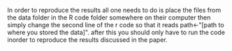 In order to reproduce the results all one needs to do is place the files from the data folder in the R code folder somewhere on their computer
then simply change the second line of the r code so that it reads path<-"[path to where you stored the data]".
after this you should only have to run the code inorder to reproduce the results discussed in the paper. 
